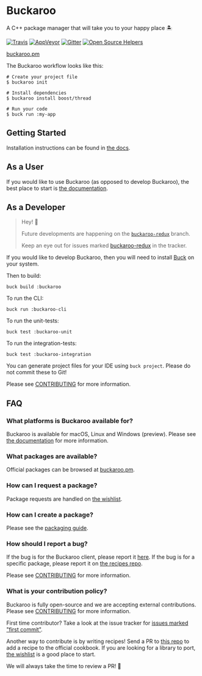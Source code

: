 # Buckaroo

A C++ package manager that will take you to your happy place 🏝️

[![Travis](https://img.shields.io/travis/LoopPerfect/buckaroo/master.svg)](https://travis-ci.org/LoopPerfect/buckaroo)
[![AppVeyor](https://img.shields.io/appveyor/ci/njlr/buckaroo/master.svg)](https://ci.appveyor.com/project/njlr/buckaroo)
[![Gitter](https://img.shields.io/gitter/room/nwjs/nw.js.svg)](https://gitter.im/LoopPerfect/buckaroo)
[![Open Source Helpers](https://www.codetriage.com/loopperfect/buckaroo/badges/users.svg)](https://www.codetriage.com/loopperfect/buckaroo)

[buckaroo.pm](https://www.buckaroo.pm/)

The Buckaroo workflow looks like this:

```bash=
# Create your project file
$ buckaroo init

# Install dependencies
$ buckaroo install boost/thread

# Run your code
$ buck run :my-app
```


## Getting Started

Installation instructions can be found in [the docs](https://buckaroo.readthedocs.io/en/latest/installation.html). 

## As a User
If you would like to use Buckaroo (as opposed to develop Buckaroo), the best place to start is [the documentation](http://buckaroo.readthedocs.io/).


## As a Developer

> Hey! 👋 
> 
> Future developments are happening on the [`buckaroo-redux`](https://github.com/LoopPerfect/buckaroo/tree/buckaroo-redux) branch. 
> 
> Keep an eye out for issues marked [buckaroo-redux](https://github.com/LoopPerfect/buckaroo/issues?q=is%3Aopen+is%3Aissue+label%3Abuckaroo-redux) in the tracker. 

If you would like to develop Buckaroo, then you will need to install [Buck](https://buckbuild.com/setup/getting_started.html) on your system.

Then to build:
```
buck build :buckaroo
```

To run the CLI:
```
buck run :buckaroo-cli
```

To run the unit-tests:
```
buck test :buckaroo-unit
```

To run the integration-tests:
```
buck test :buckaroo-integration
```

You can generate project files for your IDE using `buck project`. Please do not commit these to Git!

Please see [CONTRIBUTING](CONTRIBUTING.md) for more information.


## FAQ


### What platforms is Buckaroo available for?

Buckaroo is available for macOS, Linux and Windows (preview). Please see [the documentation](http://buckaroo.readthedocs.io/) for more information.


### What packages are available?

Official packages can be browsed at [buckaroo.pm](https://www.buckaroo.pm/).


### How can I request a package?

Package requests are handled on [the wishlist](https://github.com/LoopPerfect/buckaroo-wishlist).


### How can I create a package?

Please see the [packaging guide](https://buckaroo.readthedocs.io/en/latest/package-guide.html).


### How should I report a bug?

If the bug is for the Buckaroo client, please report it [here](https://github.com/LoopPerfect/buckaroo/issues). If the bug is for a specific package, please report it on [the recipes repo](https://github.com/LoopPerfect/buckaroo-recipes).

Please see [CONTRIBUTING](CONTRIBUTING.md) for more information.


### What is your contribution policy?

Buckaroo is fully open-source and we are accepting external contributions. Please see [CONTRIBUTING](CONTRIBUTING.md) for more information.

First time contributor? Take a look at the issue tracker for [issues marked "first commit"](https://github.com/LoopPerfect/buckaroo/labels/first%20commit).

Another way to contribute is by writing recipes! Send a PR to [this repo](https://github.com/LoopPerfect/buckaroo-recipes) to add a recipe to the official cookbook. If you are looking for a library to port, [the wishlist](https://github.com/LoopPerfect/buckaroo-wishlist) is a good place to start.

We will always take the time to review a PR! 💖
